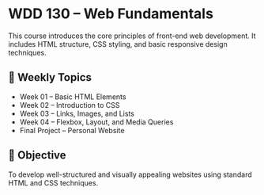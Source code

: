 # WDD 130 – Web Fundamentals

This course introduces the core principles of front-end web development. It includes HTML structure, CSS styling, and basic responsive design techniques.

## 📅 Weekly Topics

- Week 01 – Basic HTML Elements
- Week 02 – Introduction to CSS
- Week 03 – Links, Images, and Lists
- Week 04 – Flexbox, Layout, and Media Queries
- Final Project – Personal Website

## 🎯 Objective

To develop well-structured and visually appealing websites using standard HTML and CSS techniques.
